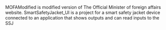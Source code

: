 MOFAModified is modified version of The Official Minister of foreign affairs website.
SmartSafetyJacket_UI is a project for a smart safety jacket device connected to an application that shows outputs and can read inputs to the SSJ
